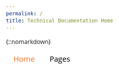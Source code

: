 ```yaml
---
permalink: /
title: Technical Documentation Home
---
```

{::nomarkdown}

<html>
<head>
	<meta charset="UTF-8">
	<title>dropdown menu</title>
	<style>
	html {
		background: #ffffff;
	}
	body {
		font: 100% Open Sans, "Open Sans", Arial, sans-serif;
		line-height: 1.4;
		width: 70%;
		margin: 0 auto;
		padding-bottom: 20em;
	}
	h1, h2, h3 {
		font: 100% Open Sans, "Open Sans", Arial, sans-serif;
		font-size: 2.4em;
		font-weight: normal;
		text-shadow: 0 1px 0 rgba(255, 255, 255, 0.75);
		color: #000000;
	}
	h2 {
		font-size: 1.4em;
	}
	/*micro-clearfix by Nicolas Gallagher http://nicolasgallagher.com/micro-clearfix-hack/*/
	/* For modern browsers */
	.cf:before, .cf:after {
		content:"";
		display:table;
	}
	.cf:after {
		clear:both;
	}
	/* For IE 6/7 (trigger hasLayout) */
	.cf {
		zoom:1;
	}
	/*horizontal menu styles*/
	nav {
		background: #ffffff;
		height: 4em;
		font-size: 20px;
		font: 100% Open Sans, "Open Sans", Arial, sans-serif;
	}
	ul, li {
		margin: 0;
		padding: 0;
		list-style: none;
		float: left;
	}
	ul {
		background: #ffffff;
		height: 2em;
		width: 100%;
  		margin: 0;
 		padding: 0;
	}
	li {
		position: relative;
	}
	li a {
		display: block;
		line-height: 2em;
		padding: 0 1em;
		color: black;
		text-decoration: none;
		font-size: 20px;
	}
	li a:hover, .topmenu li:hover > a {
		background: #ffffff;
		color: #f37221;
		text-decoration: none;
		height: 2em;
		padding-top: .3em;
		position: relative;
		top: -.3em;
		border-radius: .3em .3em 0 0;
	}
	.current, a:hover.current, .topmenu li:hover a.current {
		background: #ffffff;
		color: #f37221;
		text-decoration: none;
		padding-top: .3em;
		border-radius: .3em .3em 0 0;
		position: relative;
		top: -.3em;
		border-bottom: .3em solid #ffffff;
		cursor: default;
	}
	/*dropdown menu styles*/
	ul.submenu {
		float: none;
		background: #ffffff;
		width: auto;
		height: auto;
		position: absolute;
		top: 2em;
		left: -9000em;
		max-height: 0;
		-webkit-transition: max-height 0.5s ease-in-out;
		-moz-transition: max-height 0.5s ease-in-out;
		-o-transition: max-height 0.5s ease-in-out;
		-ms-transition: max-height 0.5s ease-in-out;
		transition: max-height 0.5s ease-in-out;
	}
	ul.submenu li {
		float: none;
	}
	.topmenu li:hover ul {
		left: 0;
		max-height: 10em;
	}
	ul.submenu li a {
		border-bottom: 1px solid white;
		padding: .2em 1em;
		white-space: nowrap;
	}
	ul.submenu li:last-child a {
		border-bottom: none;
	}
	ul.submenu li a:hover {
		background: #ffffff;
		color: #f37221;
		text-decoration: none;
		height: 2em;
		padding-top: .2em;
		top: 0;
		border-radius: 0;
	}
	</style>
</head>
<body>
	<nav class="cf">
		<nav class="cf">
			<ul class="topmenu">
				<li style="list-style-type: none;">
				<li><a href="home.htm" title="Home page" class="current">Home</a></li>
				<li><a href="products.htm" title="browse pages">Pages</a>
					<ul class="submenu">
						<a href="https://izzybobs.github.io/menu-test/tipperbear/" title="tipperbear">Tipper Bear</a></li>

					</ul>
				</li>
				<li><a href="test.htm" title="test">Test</a>
					<ul class="submenu">
						<a href="test1.htm" title="test1">Test 1</a></li>
						<li><a href="test2.htm" title="test2">Test 2</a></li>
						<li><a href="test3.htm" title="test3">Test 3</a></li>
					</ul>
				</li>
				<li><a href="https://izzybobs.github.io/menu-test/about/" title="More about me">About</a></li>
				<li><a href="https://izzybobs.github.io/menu-test/" title="anchortest">Anchor Test</a>
					<ul class="submenu">
						<li><a href="https://izzybobs.github.io/menu-test/tipperbear/#tip_anchor" title="Click to test anchor">Anchor</a></li>
						
					</ul>
				</li>
			</ul>
		</nav>
	</nav>
</body>
</html>

{:/}
---
The PiloT is a Raspberry Pi \(RPi\) HAT compliant board which provides cellular
 connectivity, some variants also have GNSS location capability. test

The PiloT power state is controlled via the Rpi GPIO and the Pilot is powered
 via the RPi 40 pin header.

Control and data communications between the PiloT with the RPi is via USB or
 the RPi physical serial port. Note that some RPi variants use the physical serial port to communicate with the RPi on board WiFi / Bluetooth systems 

## Technical information links

Click [Network manager documentation](./networkManagerDocs/README.md) for
 information on an alternative method of automating PiloT cellular IP
  connectivity. Network manager also provide an developers with API's for 
  networking control, cellular SMS and general radio information   
  
Click [Shell Scripts](./scripts_pilotControl/) for example scripts that
 power up and down the PiloT HAT

Click [IP link check automation](./scripts_python_checkIp/README.md) for a demo
 project which adds IP ping link checking to the RPi
 
Click [Speed tests](./speedtests/README.md) for records of practical
 network speed testing

## Compatibility

Raspberry Pi 4 Model B
Raspberry Pi 3 Model B+
Raspberry Pi 3 Model B
Raspberry Pi 2 Model B
Raspberry Pi Zero W
Raspberry Pi Zero



![Picture of PiloT_should appear here alt <](./images/PilotPCA.png "Pilot")


